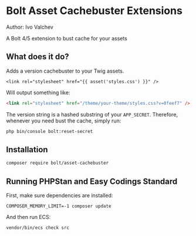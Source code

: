 # Bolt Asset Cachebuster Extensions

Author: Ivo Valchev

A Bolt 4/5 extension to bust cache for your assets

## What does it do?

Adds a version cachebuster to your Twig assets.

```twig
<link rel="stylesheet" href="{{ asset('styles.css') }}" />
```

Will output something like:

```html
<link rel="stylesheet" href="/theme/your-theme/styles.css?v=0feef7" />
```

The version string is a hashed substring of your `APP_SECRET`.
Therefore, whenever you need bust the cache, simply run:

```bash
php bin/console bolt:reset-secret
```

## Installation

```bash
composer require bolt/asset-cachebuster
```

## Running PHPStan and Easy Codings Standard

First, make sure dependencies are installed:

```
COMPOSER_MEMORY_LIMIT=-1 composer update
```

And then run ECS:

```
vendor/bin/ecs check src
```
